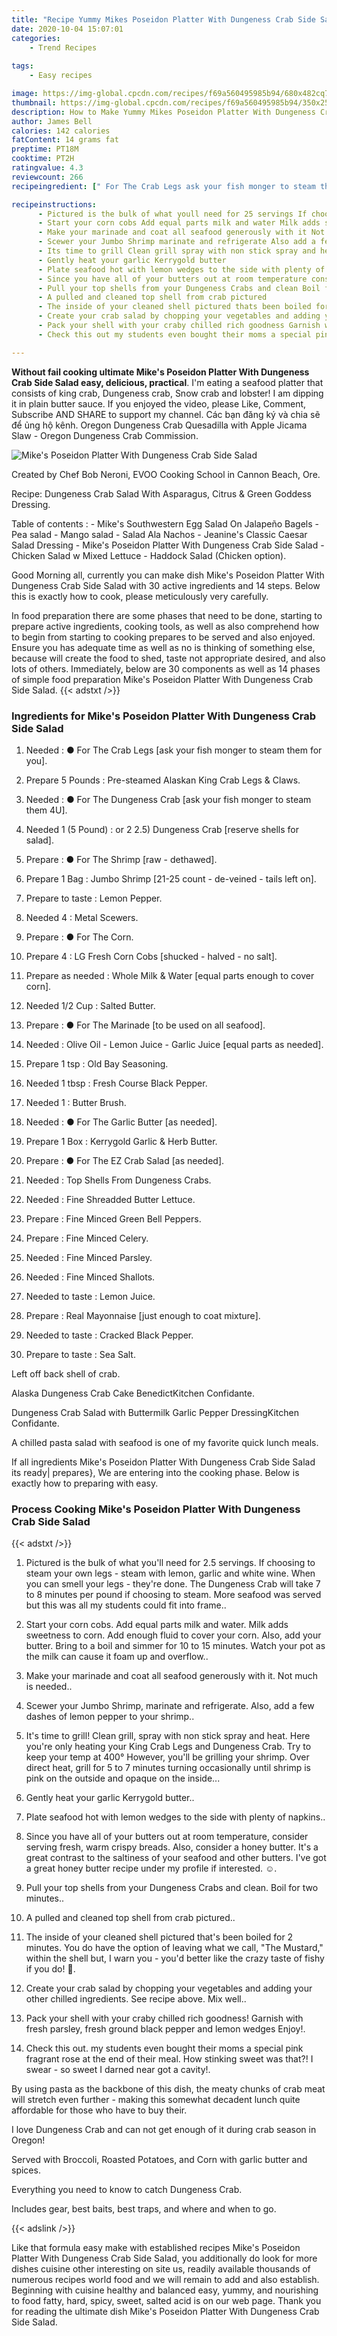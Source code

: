 ```yaml
---
title: "Recipe Yummy Mikes Poseidon Platter With Dungeness Crab Side Salad"
date: 2020-10-04 15:07:01
categories:
    - Trend Recipes
    
tags:
    - Easy recipes

image: https://img-global.cpcdn.com/recipes/f69a560495985b94/680x482cq70/mikes-poseidon-platter-with-dungeness-crab-side-salad-recipe-main-photo.jpg
thumbnail: https://img-global.cpcdn.com/recipes/f69a560495985b94/350x250cq70/mikes-poseidon-platter-with-dungeness-crab-side-salad-recipe-main-photo.jpg
description: How to Make Yummy Mikes Poseidon Platter With Dungeness Crab Side Salad with 30 ingredients and 14 stages of easy cooking.
author: James Bell
calories: 142 calories
fatContent: 14 grams fat
preptime: PT18M
cooktime: PT2H
ratingvalue: 4.3
reviewcount: 266
recipeingredient: [" For The Crab Legs ask your fish monger to steam them for you", "5 PoundsPresteamed Alaskan King Crab Legs  Claws", " For The Dungeness Crab ask your fish monger to steam them 4U", "1 (5 Pound)or 2 25 Dungeness Crab reserve shells for salad", " For The Shrimp raw  dethawed", "1 BagJumbo Shrimp 2125 count  deveined  tails left on", "to tasteLemon Pepper", "4Metal Scewers", " For The Corn", "4LG Fresh Corn Cobs shucked  halved  no salt", "as neededWhole Milk  Water equal parts enough to cover corn", "1/2 CupSalted Butter", " For The Marinade to be used on all seafood", "Olive Oil  Lemon Juice  Garlic Juice equal parts as needed", "1 tspOld Bay Seasoning", "1 tbspFresh Course Black Pepper", "1Butter Brush", " For The Garlic Butter as needed", "1 BoxKerrygold Garlic  Herb Butter", " For The EZ Crab Salad as needed", "Top Shells From Dungeness Crabs", "Fine Shreadded Butter Lettuce", "Fine Minced Green Bell Peppers", "Fine Minced Celery", "Fine Minced Parsley", "Fine Minced Shallots", "to tasteLemon Juice", "Real Mayonnaise just enough to coat mixture", "to tasteCracked Black Pepper", "to tasteSea Salt"]

recipeinstructions: 
      - Pictured is the bulk of what youll need for 25 servings If choosing to steam your own legs  steam with lemon garlic and white wine When you can smell your legs  theyre done The Dungeness Crab will take 7 to 8 minutes per pound if choosing to steam More seafood was served but this was all my students could fit into frame 
      - Start your corn cobs Add equal parts milk and water Milk adds sweetness to corn Add enough fluid to cover your corn Also add your butter Bring to a boil and simmer for 10 to 15 minutes Watch your pot as the milk can cause it foam up and overflow 
      - Make your marinade and coat all seafood generously with it Not much is needed 
      - Scewer your Jumbo Shrimp marinate and refrigerate Also add a few dashes of lemon pepper to your shrimp 
      - Its time to grill Clean grill spray with non stick spray and heat Here youre only heating your King Crab Legs and Dungeness Crab Try to keep your temp at 400 However youll be grilling your shrimp Over direct heat grill for 5 to 7 minutes turning occasionally until shrimp is pink on the outside and opaque on the inside 
      - Gently heat your garlic Kerrygold butter 
      - Plate seafood hot with lemon wedges to the side with plenty of napkins 
      - Since you have all of your butters out at room temperature consider serving fresh warm crispy breads Also consider a honey butter Its a great contrast to the saltiness of your seafood and other butters Ive got a great honey butter recipe under my profile if interested  
      - Pull your top shells from your Dungeness Crabs and clean Boil for two minutes 
      - A pulled and cleaned top shell from crab pictured 
      - The inside of your cleaned shell pictured thats been boiled for 2 minutes You do have the option of leaving what we call The Mustard within the shell but I warn you  youd better like the crazy taste of fishy if you do  
      - Create your crab salad by chopping your vegetables and adding your other chilled ingredients See recipe above Mix well 
      - Pack your shell with your craby chilled rich goodness Garnish with fresh parsley fresh ground black pepper and lemon wedges Enjoy 
      - Check this out my students even bought their moms a special pink fragrant rose at the end of their meal How stinking sweet was that I swear  so sweet I darned near got a cavity

---
```




**Without fail cooking ultimate Mike&#39;s Poseidon Platter With Dungeness Crab Side Salad easy, delicious, practical**. I&#39;m eating a seafood platter that consists of king crab, Dungeness crab, Snow crab and lobster! I am dipping it in plain butter sauce. If you enjoyed the video, please Like, Comment, Subscribe AND SHARE to support my channel. Các bạn đăng ký và chia sẽ để ủng hộ kênh. Oregon Dungeness Crab Quesadilla with Apple Jicama Slaw - Oregon Dungeness Crab Commission.


![Mike&#39;s Poseidon Platter With Dungeness Crab Side Salad](https://img-global.cpcdn.com/recipes/f69a560495985b94/680x482cq70/mikes-poseidon-platter-with-dungeness-crab-side-salad-recipe-main-photo.jpg "Mike&#39;s Poseidon Platter With Dungeness Crab Side Salad")



Created by Chef Bob Neroni, EVOO Cooking School in Cannon Beach, Ore.

Recipe: Dungeness Crab Salad With Asparagus, Citrus &amp; Green Goddess Dressing.

Table of contents : - Mike&#39;s Southwestern Egg Salad On Jalapeño Bagels - Pea salad - Mango salad - Salad Ala Nachos - Jeanine&#39;s Classic Caesar Salad Dressing - Mike&#39;s Poseidon Platter With Dungeness Crab Side Salad - Chicken Salad w Mixed Lettuce - Haddock Salad (Chicken option).


Good Morning all, currently you can make dish Mike&#39;s Poseidon Platter With Dungeness Crab Side Salad with 30 active ingredients and 14 steps. Below this is exactly how to cook, please meticulously very carefully.

In food preparation there are some phases that need to be done, starting to prepare active ingredients, cooking tools, as well as also comprehend how to begin from starting to cooking prepares to be served and also enjoyed. Ensure you has adequate time as well as no is thinking of something else, because will create the food to shed, taste not appropriate desired, and also lots of others. Immediately, below are 30 components as well as 14 phases of simple food preparation Mike&#39;s Poseidon Platter With Dungeness Crab Side Salad.
{{< adstxt />}}

### Ingredients for Mike&#39;s Poseidon Platter With Dungeness Crab Side Salad


1. Needed  : ● For The Crab Legs [ask your fish monger to steam them for you].

1. Prepare 5 Pounds : Pre-steamed Alaskan King Crab Legs &amp; Claws.

1. Needed  : ● For The Dungeness Crab [ask your fish monger to steam them 4U].

1. Needed 1 (5 Pound) : or 2 2.5) Dungeness Crab [reserve shells for salad].

1. Prepare  : ● For The Shrimp [raw - dethawed].

1. Prepare 1 Bag : Jumbo Shrimp [21-25 count - de-veined - tails left on].

1. Prepare to taste : Lemon Pepper.

1. Needed 4 : Metal Scewers.

1. Prepare  : ● For The Corn.

1. Prepare 4 : LG Fresh Corn Cobs [shucked - halved - no salt].

1. Prepare as needed : Whole Milk &amp; Water [equal parts enough to cover corn].

1. Needed 1/2 Cup : Salted Butter.

1. Prepare  : ● For The Marinade [to be used on all seafood].

1. Needed  : Olive Oil - Lemon Juice - Garlic Juice [equal parts as needed].

1. Prepare 1 tsp : Old Bay Seasoning.

1. Needed 1 tbsp : Fresh Course Black Pepper.

1. Needed 1 : Butter Brush.

1. Needed  : ● For The Garlic Butter [as needed].

1. Prepare 1 Box : Kerrygold Garlic &amp; Herb Butter.

1. Prepare  : ● For The EZ Crab Salad [as needed].

1. Needed  : Top Shells From Dungeness Crabs.

1. Needed  : Fine Shreadded Butter Lettuce.

1. Prepare  : Fine Minced Green Bell Peppers.

1. Prepare  : Fine Minced Celery.

1. Needed  : Fine Minced Parsley.

1. Needed  : Fine Minced Shallots.

1. Needed to taste : Lemon Juice.

1. Prepare  : Real Mayonnaise [just enough to coat mixture].

1. Needed to taste : Cracked Black Pepper.

1. Prepare to taste : Sea Salt.


Left off back shell of crab.

Alaska Dungeness Crab Cake BenedictKitchen Confidante.

Dungeness Crab Salad with Buttermilk Garlic Pepper DressingKitchen Confidante.

A chilled pasta salad with seafood is one of my favorite quick lunch meals.


If all ingredients Mike&#39;s Poseidon Platter With Dungeness Crab Side Salad its ready| prepares}, We are entering into the cooking phase. Below is exactly how to preparing with easy.

### Process Cooking Mike&#39;s Poseidon Platter With Dungeness Crab Side Salad

{{< adstxt />}}


1. Pictured is the bulk of what you&#39;ll need for 2.5 servings. If choosing to steam your own legs - steam with lemon, garlic and white wine. When you can smell your legs - they&#39;re done. The Dungeness Crab will take 7 to 8 minutes per pound if choosing to steam. More seafood was served but this was all my students could fit into frame..



1. Start your corn cobs. Add equal parts milk and water. Milk adds sweetness to corn. Add enough fluid to cover your corn. Also, add your butter. Bring to a boil and simmer for 10 to 15 minutes. Watch your pot as the milk can cause it foam up and overflow..



1. Make your marinade and coat all seafood generously with it. Not much is needed..



1. Scewer your Jumbo Shrimp, marinate and refrigerate. Also, add a few dashes of lemon pepper to your shrimp..



1. It&#39;s time to grill! Clean grill, spray with non stick spray and heat. Here you&#39;re only heating your King Crab Legs and Dungeness Crab. Try to keep your temp at 400° However, you&#39;ll be grilling your shrimp. Over direct heat, grill for 5 to 7 minutes turning occasionally until shrimp is pink on the outside and opaque on the inside...



1. Gently heat your garlic Kerrygold butter..



1. Plate seafood hot with lemon wedges to the side with plenty of napkins..



1. Since you have all of your butters out at room temperature, consider serving fresh, warm crispy breads. Also, consider a honey butter. It&#39;s a great contrast to the saltiness of your seafood and other butters. I&#39;ve got a great honey butter recipe under my profile if interested. ☺.



1. Pull your top shells from your Dungeness Crabs and clean. Boil for two minutes..



1. A pulled and cleaned top shell from crab pictured..



1. The inside of your cleaned shell pictured that&#39;s been boiled for 2 minutes. You do have the option of leaving what we call, &#34;The Mustard,&#34; within the shell but, I warn you - you&#39;d better like the crazy taste of fishy if you do! 🐬.



1. Create your crab salad by chopping your vegetables and adding your other chilled ingredients. See recipe above. Mix well..



1. Pack your shell with your craby chilled rich goodness! Garnish with fresh parsley, fresh ground black pepper and lemon wedges Enjoy!.



1. Check this out. my students even bought their moms a special pink fragrant rose at the end of their meal. How stinking sweet was that?! I swear - so sweet I darned near got a cavity!.




By using pasta as the backbone of this dish, the meaty chunks of crab meat will stretch even further - making this somewhat decadent lunch quite affordable for those who have to buy their.

I love Dungeness Crab and can not get enough of it during crab season in Oregon!

Served with Broccoli, Roasted Potatoes, and Corn with garlic butter and spices.

Everything you need to know to catch Dungeness Crab.

Includes gear, best baits, best traps, and where and when to go.


{{< adslink />}}

Like that formula easy make with established recipes Mike&#39;s Poseidon Platter With Dungeness Crab Side Salad, you additionally do look for more dishes cuisine other interesting on site us, readily available thousands of numerous recipes world food and we will remain to add and also establish. Beginning with cuisine healthy and balanced easy, yummy, and nourishing to food fatty, hard, spicy, sweet, salted acid is on our web page. Thank you for reading the ultimate dish Mike&#39;s Poseidon Platter With Dungeness Crab Side Salad.
